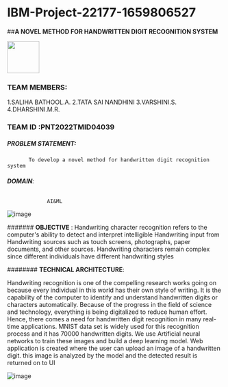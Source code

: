 # IBM-Project-22177-1659806527
##**A NOVEL METHOD FOR HANDWRITTEN DIGIT RECOGNITION SYSTEM**

<img height = "75" weight="100" src="https://user-images.githubusercontent.com/113880369/202218119-bdd9e148-a7fc-4599-a315-b0027067d05b.png">

### **TEAM MEMBERS**:
1.SALIHA BATHOOL.A.
2.TATA SAI NANDHINI
3.VARSHINI.S.
4.DHARSHINI.M.R.

<h3><B>TEAM ID</B> :PNT2022TMID04039 </h3>

##### **PROBLEM STATEMENT**: 
           To develop a novel method for handwritten digit recognition system



###### **DOMAIN**:
                 AI&ML





![image](https://user-images.githubusercontent.com/113880369/202216231-83f2cc4c-a5ad-4ba5-9204-babdd3bd49dc.png)






####### **OBJECTIVE** :
Handwriting character recognition refers to the computer's ability to detect and interpret intelligible Handwriting input from Handwriting sources such as touch screens, photographs, paper documents, and other sources. Handwriting characters remain complex since different individuals have different handwriting styles




######## **TECHNICAL ARCHITECTURE**:




Handwriting recognition is one of the compelling research works going on because every individual in this world has their own style of writing. It is the capability of the computer to identify and understand handwritten digits or characters automatically. Because of the progress in the field of science and technology, everything is being digitalized to reduce human effort. Hence, there comes a need for handwritten digit recognition in many real-time applications. MNIST data set is widely used for this recognition process and it has 70000 handwritten digits. We use Artificial neural networks to train these images and build a deep learning model. Web application is created where the user can upload an image of a handwritten digit. this image is analyzed by the model and the detected result is returned on to UI








![image](https://user-images.githubusercontent.com/113880369/202218238-5a01efed-fcca-45e4-86dd-7c06f7c7ca98.png)


